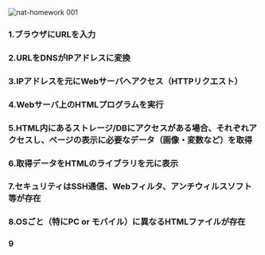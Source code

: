 
![nat-homework 001](https://user-images.githubusercontent.com/104837817/167085642-f7de8e7e-8451-4f1f-b4e1-4b418f4464cc.jpeg)
### 1.ブラウザにURLを入力
### 2.URLをDNSがIPアドレスに変換
### 3.IPアドレスを元にWebサーバへアクセス（HTTPリクエスト）
### 4.Webサーバ上のHTMLプログラムを実行
### 5.HTML内にあるストレージ/DBにアクセスがある場合、それぞれアクセスし、ページの表示に必要なデータ（画像・変数など）を取得
### 6.取得データをHTMLのライブラリを元に表示
### 7.セキュリティはSSH通信、Webフィルタ、アンチウィルスソフト等が存在
### 8.OSごと（特にPC or モバイル）に異なるHTMLファイルが存在
### 9
